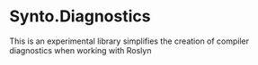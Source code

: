 # Synto.Diagnostics

This is an experimental library simplifies the creation of compiler diagnostics when working with Roslyn
